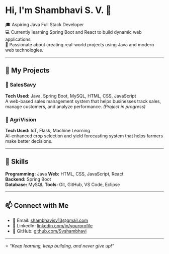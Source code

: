 # Hi, I'm Shambhavi S. V. 👋  

🎓 Aspiring Java Full Stack Developer  
💻 Currently learning Spring Boot and React to build dynamic web applications.  
🌱 Passionate about creating real-world projects using Java and modern web technologies.  

---

## 🚀 My Projects

### 💼 SalesSavy  
**Tech Used:** Java, Spring Boot, MySQL, HTML, CSS, JavaScript  
A web-based sales management system that helps businesses track sales, manage customers, and analyze performance. *(Project in progress)*  

### 🌾 AgriVision  
**Tech Used:** IoT, Flask, Machine Learning  
AI-enhanced crop selection and yield forecasting system that helps farmers make better decisions.  


---

## 🧠 Skills

**Programming:** Java
**Web:** HTML, CSS, JavaScript, React  
**Backend:** Spring Boot  
**Database:** MySQL 
**Tools:** Git, GitHub, VS Code, Eclipse  

---

## 📫 Connect with Me
- 📧 Email: shambhavisv13@gmail.com 
- 🔗 LinkedIn: [linkedin.com/in/yourprofile](https://www.linkedin.com/in/shambhavi-s-v-7615572a9/?utm_source=share&utm_campaign=share_via&utm_content=profile&utm_medium=android_app)
- 🧰 GitHub: [github.com/Svshambhavi](https://github.com/Svshambhavi)

---

⭐ *“Keep learning, keep building, and never give up!”*
